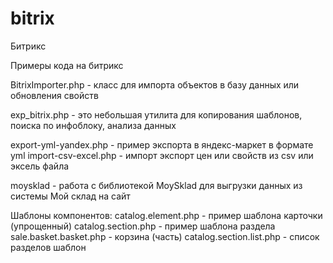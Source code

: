 # bitrix
Битрикс

Примеры кода на битрикс

BitrixImporter.php - класс для импорта объектов в базу данных или обновления свойств

exp_bitrix.php - это небольшая утилита для копирования шаблонов, поиска по инфоблоку, анализа данных

export-yml-yandex.php - пример экспорта в яндекс-маркет в формате yml
import-csv-excel.php - импорт экспорт цен или свойств из csv или эксель файла

moysklad - работа с библиотекой MoySklad для выгрузки данных из системы Мой склад на сайт

Шаблоны компонентов:
    catalog.element.php - пример шаблона карточки (упрощенный)
    catalog.section.php - пример шаблона раздела
    sale.basket.basket.php - корзина (часть)
    catalog.section.list.php - список разделов шаблон
